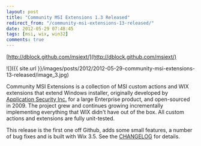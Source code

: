 ```yaml
---
layout: post
title: "Community MSI Extensions 1.3 Released"
redirect_from: "/community-msi-extensions-13-released/"
date: 2012-05-29 07:48:45
tags: [msi, wix, win32]
comments: true
---
```

[http://dblock.github.com/msiext/](http://dblock.github.com/msiext/)

![]({{ site.url }}/images/posts/2012/2012-05-29-community-msi-extensions-13-released/image_3.jpg)

Community MSI Extensions is a collection of MSI custom actions and WIX extensions that extend Windows installer, originally developed by [Application Security Inc.](http://www.appsecinc.com/) for a large Enterprise product, and open-sourced in 2009. The project grew and continues growing incrementally implementing everything that WIX didn't have out of the box. All custom actions and extensions are fully unit-tested.

This release is the first one off Github, adds some small features, a number of bug fixes and is built with Wix 3.5. See the [CHANGELOG](https://github.com/dblock/msiext/blob/master/CHANGELOG.md) for details.
